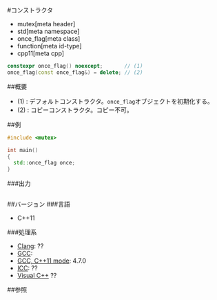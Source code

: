 #コンストラクタ
* mutex[meta header]
* std[meta namespace]
* once_flag[meta class]
* function[meta id-type]
* cpp11[meta cpp]

```cpp
constexpr once_flag() noexcept;       // (1)
once_flag(const once_flag&) = delete; // (2)
```

##概要
- (1) : デフォルトコンストラクタ。`once_flag`オブジェクトを初期化する。
- (2) : コピーコンストラクタ。コピー不可。


##例
```cpp
#include <mutex>

int main()
{
  std::once_flag once;
}
```

###出力
```
```

##バージョン
###言語
- C++11

###処理系
- [Clang](/implementation.md#clang): ??
- [GCC](/implementation.md#gcc): 
- [GCC, C++11 mode](/implementation.md#gcc): 4.7.0
- [ICC](/implementation.md#icc): ??
- [Visual C++](/implementation.md#visual_cpp) ??


##参照


